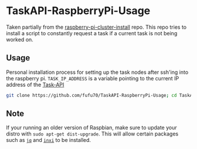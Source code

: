 # TaskAPI-RaspberryPi-Usage

Taken partially from the [raspberry-pi-cluster-install](https://github.com/fufu70/raspberry-pi-cluster-install) repo. This repo tries to install a script to constantly request a task if a current task is not being worked on.

## Usage
Personal installation process for setting up the task nodes after ssh'ing into the raspberry pi. `TASK_IP_ADDRESS` is a variable pointing to the current IP address of the [Task-API](https://github.com/fufu70/TaskAPI)
```bash
git clone https://github.com/fufu70/TaskAPI-RaspberryPi-Usage; cd TaskAPI-RaspberryPi-Usage; echo "TASK_API_URL=${TASK_IP_ADDRESS}" >> ~/.task_environment; sudo bash scripts/install.sh
```
## Note
If your running an older version of Raspbian, make sure to update your distro with `sudo apt-get dist-upgrade`. This will allow certain packages such as [`jq`](https://stedolan.github.io/jq/) and [`inxi`](https://github.com/smxi/inxi) to be installed.
